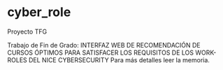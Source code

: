 # cyber_role
Proyecto TFG


Trabajo de Fin de Grado:  INTERFAZ WEB DE RECOMENDACIÓN DE CURSOS ÓPTIMOS PARA SATISFACER LOS REQUISITOS DE LOS WORK-ROLES DEL NICE CYBERSECURITY
Para más detalles leer la memoria.
